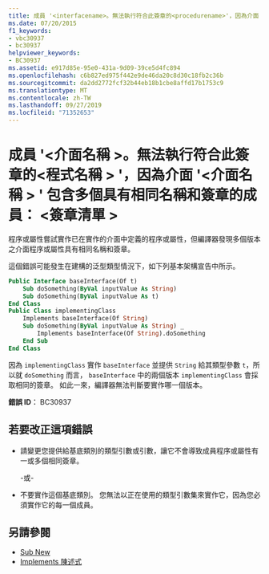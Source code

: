 ```yaml
---
title: 成員 '<interfacename>。無法執行符合此簽章的<procedurename>'，因為介面 '<interfacename>' 包含多個具有相同名稱和簽章的成員： <signaturelist>
ms.date: 07/20/2015
f1_keywords:
- vbc30937
- bc30937
helpviewer_keywords:
- BC30937
ms.assetid: e917d85e-95e0-431a-9d09-39ce5d4fc894
ms.openlocfilehash: c6b827ed975f442e9de46da20c8d30c18fb2c36b
ms.sourcegitcommit: da2dd2772fcf32b44eb18b1cbe8affd17b1753c9
ms.translationtype: MT
ms.contentlocale: zh-TW
ms.lasthandoff: 09/27/2019
ms.locfileid: "71352653"
---
```

# <a name="member-interfacenameprocedurename-that-matches-this-signature-cannot-be-implemented-because-the-interface-interfacename-contains-multiple-members-with-this-same-name-and-signature-signaturelist"></a>成員 '\<介面名稱 >。無法執行符合此簽章的\<程式名稱 > '，因為介面 '\<介面名稱 > ' 包含多個具有相同名稱和簽章的成員： \<簽章清單 >
程序或屬性嘗試實作已在實作的介面中定義的程序或屬性，但編譯器發現多個版本之介面程序或屬性具有相同名稱和簽章。  
  
 這個錯誤可能發生在建構的泛型類型情況下，如下列基本架構宣告中所示。  
  
```vb  
Public Interface baseInterface(Of t)  
    Sub doSomething(ByVal inputValue As String)  
    Sub doSomething(ByVal inputValue As t)  
End Class  
Public Class implementingClass  
    Implements baseInterface(Of String)  
    Sub doSomething(ByVal inputValue As String) _  
        Implements baseInterface(Of String).doSomething  
    End Sub  
End Class  
```  
  
 因為 `implementingClass` 實作 `baseInterface` 並提供 `String` 給其類型參數 `t`，所以就 `doSomething` 而言， `baseInterface` 中的兩個版本 `implementingClass` 會採取相同的簽章。 如此一來，編譯器無法判斷要實作哪一個版本。  
  
 **錯誤 ID︰** BC30937  
  
## <a name="to-correct-this-error"></a>若要改正這項錯誤  
  
- 請變更您提供給基底類別的類型引數或引數，讓它不會導致成員程序或屬性有一或多個相同簽章。  
  
     -或-  
  
- 不要實作這個基底類別。 您無法以正在使用的類型引數集來實作它，因為您必須實作它的每一個成員。  
  
## <a name="see-also"></a>另請參閱

- [Sub New](../../visual-basic/language-reference/statements/implements-clause.md)
- [Implements 陳述式](../../visual-basic/language-reference/statements/implements-statement.md)
